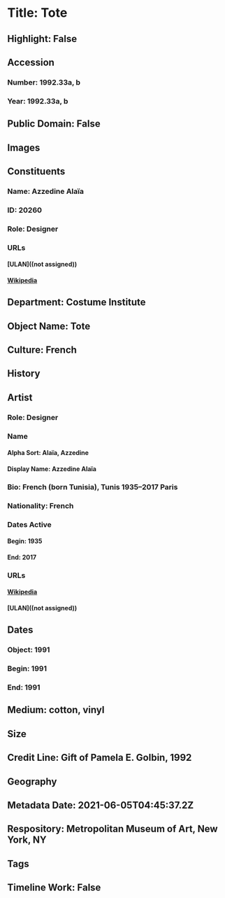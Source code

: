 # Title: Tote
## Highlight: False
## Accession
### Number: 1992.33a, b
### Year: 1992.33a, b
## Public Domain: False
## Images
## Constituents
### Name: Azzedine Alaïa
### ID: 20260
### Role: Designer
### URLs
#### [ULAN]((not assigned))
#### [Wikipedia](https://www.wikidata.org/wiki/Q2553832)
## Department: Costume Institute
## Object Name: Tote
## Culture: French
## History
## Artist
### Role: Designer
### Name
#### Alpha Sort: Alaïa, Azzedine
#### Display Name: Azzedine Alaïa
### Bio: French (born Tunisia), Tunis 1935–2017 Paris
### Nationality: French
### Dates Active
#### Begin: 1935
#### End: 2017
### URLs
#### [Wikipedia](https://www.wikidata.org/wiki/Q2553832)
#### [ULAN]((not assigned))
## Dates
### Object: 1991
### Begin: 1991
### End: 1991
## Medium: cotton, vinyl
## Size
## Credit Line: Gift of Pamela E. Golbin, 1992
## Geography
## Metadata Date: 2021-06-05T04:45:37.2Z
## Respository: Metropolitan Museum of Art, New York, NY
## Tags
## Timeline Work: False